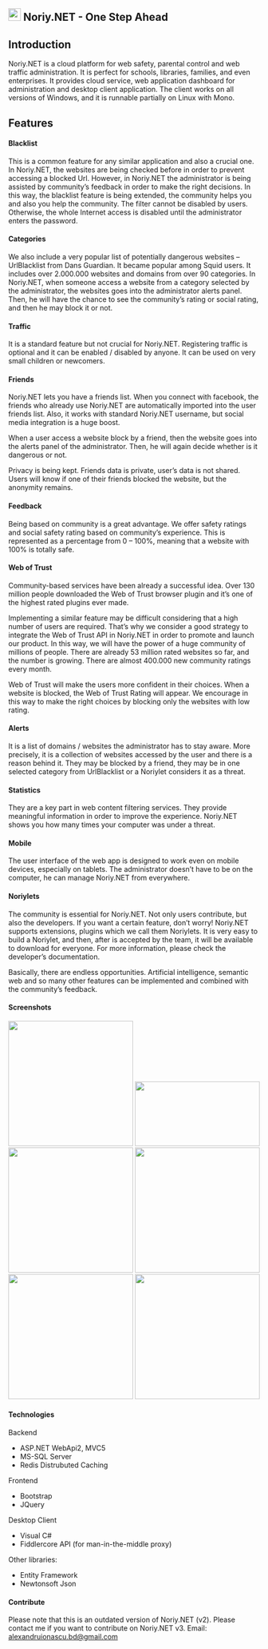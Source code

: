 <h2> <img src="https://github.com/alexandruionascu/Noriy/blob/master/pictures/wallpapers/noriylogo.png" height="25px"/> Noriy.NET - One Step Ahead </h2>
<h2> Introduction </h2>

Noriy.NET is a cloud platform for web safety, parental control and web traffic administration. It is perfect for schools, libraries, families, and even enterprises. It provides cloud service, web application dashboard for administration and desktop client application. The client works on all versions of Windows, and it is runnable partially on Linux with Mono. 
<h2>Features </h2>

<h4> Blacklist </h4>

This is a common feature for any similar application and also a crucial one. In Noriy.NET, the websites are being checked before in order to prevent accessing a blocked Url. However, in Noriy.NET the administrator is being assisted by community’s feedback in order to make the right decisions. In this way, the blacklist feature is being extended, the community helps you and also you help the community. The filter cannot be disabled by users. Otherwise, the whole Internet access is disabled until the administrator enters the password.

<h4> Categories </h4>

We also include a very popular list of potentially dangerous websites – UrlBlacklist from Dans Guardian. It became popular among Squid users. It includes over 2.000.000 websites and domains from over 90 categories. In Noriy.NET, when someone access a website from a category selected by the administrator, the websites goes into the administrator alerts panel. Then, he will have the chance to see the community’s rating or social rating, and then he may block it or not.

<h4> Traffic </h4>

It is a standard feature but not crucial for Noriy.NET. Registering traffic is optional and it can be enabled / disabled by anyone. It can be used on very small children or newcomers.

<h4> Friends </h4>

Noriy.NET lets you have a friends list. When you connect with facebook, the friends who already use Noriy.NET are automatically imported into the user friends list. Also, it works with standard Noriy.NET username, but social media integration is a huge boost.

When a user access a website block by a friend, then the website goes into the alerts panel of the administrator. Then, he will again decide whether is it dangerous or not.

Privacy is being kept. Friends data is private, user’s data is not shared. Users will know if one of their friends blocked the website, but the anonymity remains.

<h4> Feedback </h4>

Being based on community is a great advantage. We offer safety ratings and social safety rating based on community’s experience. This is represented as a percentage from 0 – 100%, meaning that a website with 100% is totally safe.

<h4> Web of Trust </h4>

Community-based services have been already a successful idea. Over 130 million people downloaded the Web of Trust browser plugin and it’s one of the highest rated plugins ever made.

Implementing a similar feature may be difficult considering that a high number of users are required. That’s why we consider a good strategy to integrate the Web of Trust API in Noriy.NET in order to promote and launch our product. In this way, we will have the power of a huge community of millions of people. There are already 53 million rated websites so far, and the number is growing. There are almost 400.000 new community ratings every month.

Web of Trust will make the users more confident in their choices. When a website is blocked, the Web of Trust Rating will appear. We encourage in this way to make the right choices by blocking only the websites with low rating.

<h4> Alerts </h4>

It is a list of domains / websites the administrator has to stay aware. More precisely, it is a collection of websites accessed by the user and there is a reason behind it. They may be blocked by a friend, they may be in one selected category from UrlBlacklist or a Noriylet considers it as a threat.

<h4> Statistics </h4>

They are a key part in web content filtering services. They provide meaningful information in order to improve the experience. Noriy.NET shows you how many times your computer was under a threat.

<h4> Mobile </h4>

The user interface of the web app is designed to work even on mobile devices, especially on tablets. The administrator doesn’t have to be on the computer, he can manage Noriy.NET from everywhere.

<h4> Noriylets </h4>

The community is essential for Noriy.NET. Not only users contribute, but also the developers. If you want a certain feature, don’t worry! Noriy.NET supports extensions, plugins which we call them Noriylets. It is very easy to build a Noriylet, and then, after is accepted by the team, it will be available to download for everyone. For more information, please check the developer’s documentation.

Basically, there are endless opportunities. Artificial intelligence, semantic web and so many other features can be implemented and combined with the community’s feedback.

<h4> Screenshots </h4>

<img width="250px" src = "https://github.com/alexandruionascu/Noriy/blob/master/pictures/welcome.png" />
<img width="250px" height="129px" src = "https://github.com/alexandruionascu/Noriy/blob/master/pictures/desktop_login.png" />
<br />
<img width="250px" src = "https://github.com/alexandruionascu/Noriy/blob/master/pictures/blacklist.png" />
<img width="250px" src = "https://github.com/alexandruionascu/Noriy/blob/master/pictures/noriy_block.png" />

<br />
<img width="250px" src = "https://github.com/alexandruionascu/Noriy/blob/master/pictures/statistics.png" />
<img width="250px" src = "https://github.com/alexandruionascu/Noriy/blob/master/pictures/login.png" />


<h4> Technologies </h4>

Backend
* ASP.NET WebApi2, MVC5
* MS-SQL Server
* Redis Distrubuted Caching

Frontend
* Bootstrap
* JQuery

Desktop Client
* Visual C#
* Fiddlercore API (for man-in-the-middle proxy)

Other libraries:
* Entity Framework
* Newtonsoft Json


<h4> Contribute </h4>

Please note that this is an outdated version of Noriy.NET (v2). Please contact me if you want to contribute on Noriy.NET v3. 
Email: alexandruionascu.bd@gmail.com






